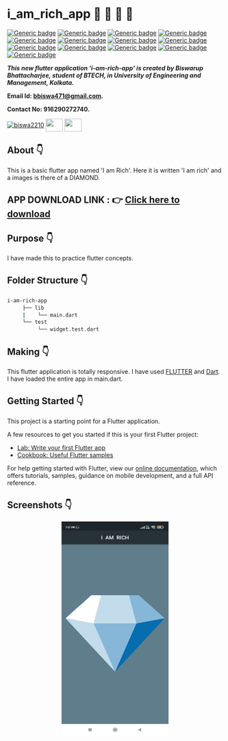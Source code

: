 # i_am_rich_app :star_struck: :memo: :iphone: :notebook: 

[![Generic badge](https://img.shields.io/badge/advance-Flutter-red)](https://shields.io/) [![Generic badge](https://img.shields.io/badge/advance-Dart-green)](https://shields.io/) [![Generic badge](https://img.shields.io/badge/Dart-Math-yellow)](https://shields.io/) [![Generic badge](https://img.shields.io/badge/android-ios-yellowgreen)](https://shields.io/) [![Generic badge](https://img.shields.io/badge/Material-UI-blue)](https://shields.io/) [![Generic badge](https://img.shields.io/badge/custom-widgets-orange)](https://shields.io/) [![Generic badge](https://img.shields.io/badge/database-SQL-yellow)](https://shields.io/) [![Generic badge](https://img.shields.io/badge/sqflite-any-crimson)](https://shields.io/) [![Generic badge](https://img.shields.io/badge/path__provider-any-pink)](https://shields.io/) [![Generic badge](https://img.shields.io/badge/%20%20intl-any-skyblue)](https://shields.io/) [![Generic badge](https://img.shields.io/badge/auto__size__text-%5E2.1.0-deepblue)](https://shields.io/) [![Generic badge](https://img.shields.io/badge/sdk-%22%3E%3D2.7.0%20%3C3.0.0%22-purple)](https://shields.io/) [![Generic badge](
https://img.shields.io/badge/cupertino__icons-%5E0.1.3-maroon)](https://shields.io/)

***This new flutter application 'i-am-rich-app' is created by Biswarup Bhattacharjee, student of BTECH, in University of Engineering and Management, Kolkata.***

**Email Id: bbiswa471@gmail.com.** 

**Contact No: 916290272740.** 


<p align="left">
<a href="https://www.facebook.com/profile.php?id=100070395300810" target="blank"><img align="center" src="https://cdn.jsdelivr.net/npm/simple-icons@3.0.1/icons/facebook.svg" alt="biswa2210" height="30" width="40" /></a>
<a href="https://instagram.com/biswarup2210" target="blank"><img align="center" src="https://cdn.jsdelivr.net/npm/simple-icons@3.0.1/icons/instagram.svg" alt="" height="30" width="40" /></a>
<a href="https://github.com/biswa2210/biswa2210" target="blank"><img align="center" src="https://cdn.jsdelivr.net/npm/simple-icons@3.0.1/icons/github.svg" alt="" height="30" width="40" /></a>
</p>

## About :point_down: 

<div align="justified">
     
This is a basic flutter app named 'I am Rich'. Here it is written 'I am rich' and a images is there of a DIAMOND.
     
</div>

## APP DOWNLOAD LINK : :point_right: <a href="https://drive.google.com/file/d/1Houem4HfBjeUS7w0fzGcRH03hl6ehvIL/view?usp=sharing" download>Click here to download</a>

## Purpose :point_down:

I have made this to practice flutter concepts.

## Folder Structure :point_down:
```bash
i-am-rich-app
     ├── lib
     |    └── main.dart
     └── test
          └── widget.test.dart
```     
                     
## Making :point_down:

This flutter application is totally responsive. I have used [FLUTTER](https://flutter.dev/?gclid=Cj0KCQjw38-DBhDpARIsADJ3kjliHdMH2hA97bBGqJtW5ORUUksCxpZ8cnrSWaH__HevGftAmP8AmvIaAhNlEALw_wcB&gclsrc=aw.ds) and [Dart](https://dart.dev/). I have loaded the entire app in main.dart.

## Getting Started :point_down: 

This project is a starting point for a Flutter application.

A few resources to get you started if this is your first Flutter project:

- [Lab: Write your first Flutter app](https://flutter.dev/docs/get-started/codelab)
- [Cookbook: Useful Flutter samples](https://flutter.dev/docs/cookbook)

For help getting started with Flutter, view our
[online documentation](https://flutter.dev/docs), which offers tutorials,
samples, guidance on mobile development, and a full API reference.

## Screenshots :point_down: 

<div align="center">
 
<a href="r.jpeg"><img src="r.jpeg" width="250" height= "500"></a> 

</div>


